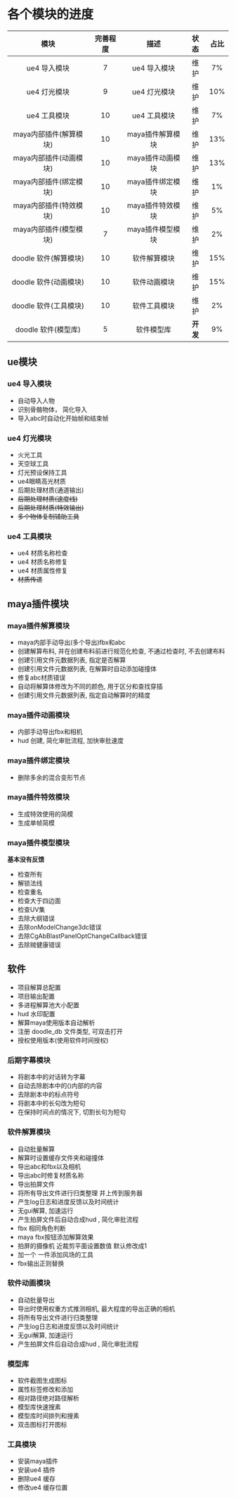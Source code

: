 # 各个模块的进度

|          模块           | 完善程度 |       描述       |   状态   | 占比  |
| :---------------------: | :------: | :--------------: | :------: | :---: |
|      ue4 导入模块       |    7     |   ue4 导入模块   |   维护   |  7%   |
|      ue4 灯光模块       |    9     |   ue4 灯光模块   |   维护   |  10%  |
|      ue4 工具模块       |    10    |   ue4 工具模块   |   维护   |  7%   |
| maya内部插件(解算模块)  |    10    | maya插件解算模块 |   维护   |  13%  |
| maya内部插件(动画模块)  |    10    | maya插件动画模块 |   维护   |  13%  |
| maya内部插件(绑定模块)  |    10    | maya插件绑定模块 |   维护   |  1%   |
| maya内部插件(特效模块)  |    10    | maya插件特效模块 |   维护   |  5%   |
| maya内部插件(模型模块)  |    7     | maya插件模型模块 |   维护   |  2%   |
|  doodle 软件(解算模块)  |    10    |   软件解算模块   |   维护   |  15%  |
|  doodle 软件(动画模块)  |    10    |   软件动画模块   |   维护   |  15%  |
|  doodle 软件(工具模块)  |    10    |   软件工具模块   |   维护   |  2%   |
|   doodle 软件(模型库)   |    5     |    软件模型库    | **开发** |  9%   |

## ue模块

### ue4 导入模块

- 自动导入人物
- 识别骨骼物体， 简化导入
- 导入abc时自动化开始帧和结束帧

### ue4 灯光模块

- 火光工具
- 天空球工具
- 灯光预设保持工具
- ue4眼睛高光材质
- 后期处理材质(通道输出)
- ~~后期处理材质(速度线)~~
- ~~后期处理材质(特效输出)~~
- ~~多个物体复制辅助工具~~

### ue4 工具模块

- ue4 材质名称检查
- ue4 材质名称修复
- ue4 材质属性修复
- ~~材质传递~~

## maya插件模块

### maya插件解算模块

- maya内部手动导出(多个导出)fbx和abc
- 创建解算布料, 并在创建布料前进行规范化检查, 不通过检查时, 不去创建布料
- 创建引用文件元数据列表, 指定是否解算
- 创建引用文件元数据列表, 在解算时自动添加碰撞体
- 修复abc材质错误
- 自动将解算体修改为不同的颜色, 用于区分和查找穿插
- 创建引用文件元数据列表, 指定自动解算时的精度

### maya插件动画模块

- 内部手动导出fbx和相机
- hud 创建, 简化审批流程, 加快审批速度

### maya插件绑定模块

- 删除多余的混合变形节点

### maya插件特效模块

- 生成特效使用的简模
- 生成单帧简模

### maya插件模型模块

**基本没有反馈**

- 检查所有
- 解锁法线
- 检查重名
- 检查大于四边面
- 检查UV集
- 去除大纲错误
- 去除onModelChange3dc错误
- 去除CgAbBlastPanelOptChangeCallback错误
- 去除贼健康错误

## 软件

- 项目解算总配置
- 项目输出配置
- 多进程解算池大小配置
- hud 水印配置
- 解算maya使用版本自动解析
- 注册 doodle_db 文件类型, 可双击打开
- 授权使用版本(使用软件时间授权)

### 后期字幕模块

- 将剧本中的对话转为字幕
- 自动去除剧本中的()内部的内容
- 去除剧本中的标点符号
- 将剧本中的长句改为短句
- 在保持时间点的情况下, 切割长句为短句

### 软件解算模块

- 自动批量解算
- 解算时设置缓存文件夹和碰撞体
- 导出abc和fbx以及相机
- 导出abc时修复材质名称
- 导出拍屏文件
- 将所有导出文件进行归类整理 并上传到服务器
- 产生log日志和进度反馈以及时间统计
- 无gui解算, 加速运行
- 产生拍屏文件后自动合成hud , 简化审批流程
- fbx 相同角色判断
- maya fbx按钮添加解算效果
- 拍屏的摄像机 近裁剪平面设置数值 默认修改成1
- 加一个 一件添加风场的工具
- fbx输出正则替换
### 软件动画模块

- 自动批量导出
- 导出时使用权重方式推测相机, 最大程度的导出正确的相机
- 将所有导出文件进行归类整理
- 产生log日志和进度反馈以及时间统计
- 无gui解算, 加速运行
- 产生拍屏文件后自动合成hud , 简化审批流程

### 模型库

- 软件截图生成图标
- 属性标签修改和添加
- 相对路径绝对路径解析
- 模型库快速搜素
- 模型库时间排列和搜素
- 双击图标打开图标

### 工具模块

- 安装maya插件
- 安装ue4 插件
- 删除ue4 缓存
- 修改ue4 缓存位置
